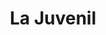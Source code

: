 ---
title: "La Juvenil"
url: /ciudad-autonoma-de-buenos-aires/la-juvenil-avenida-juan-bautista-alberdi/
shop: Pasta
---